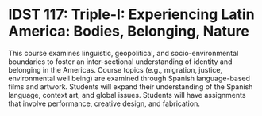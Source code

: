 # IDST 117: Triple-I: Experiencing Latin America: Bodies, Belonging, Nature

This course examines linguistic, geopolitical, and socio-environmental boundaries to foster an inter-sectional understanding of identity and belonging in the Americas. Course topics (e.g., migration, justice, environmental well being) are examined through Spanish language-based films and artwork. Students will expand their understanding of the Spanish language, context art, and global issues. Students will have assignments that involve performance, creative design, and fabrication.
